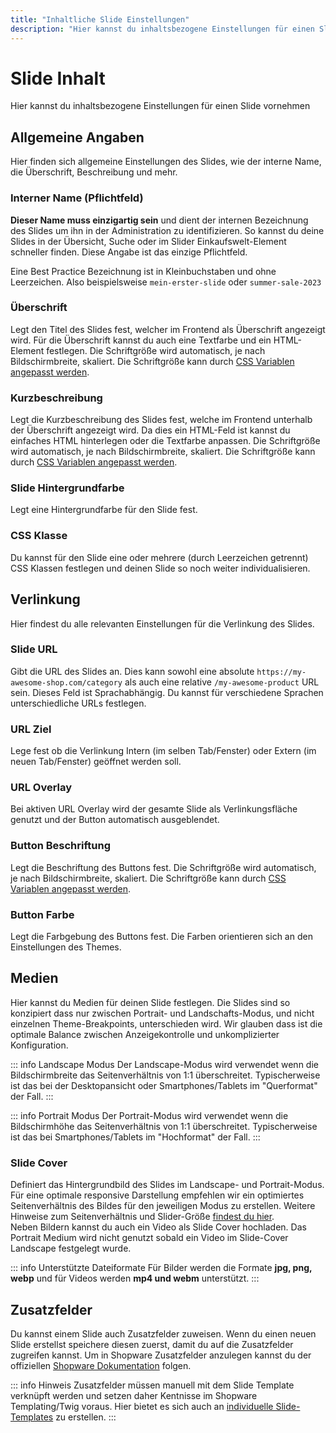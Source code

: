 ```yaml
---
title: "Inhaltliche Slide Einstellungen"
description: "Hier kannst du inhaltsbezogene Einstellungen für einen Slide vornehmen"
---
```


# Slide Inhalt
Hier kannst du inhaltsbezogene Einstellungen für einen Slide vornehmen

## Allgemeine Angaben
Hier finden sich allgemeine Einstellungen des Slides, wie der interne Name, die Überschrift, Beschreibung und mehr.

### Interner Name (Pflichtfeld)

**Dieser Name muss einzigartig sein** und dient der internen Bezeichnung des Slides um ihn in der Administration zu identifizieren. So kannst du deine Slides in der Übersicht, Suche oder im Slider Einkaufswelt-Element schneller finden. Diese Angabe ist das einzige Pflichtfeld.  

Eine Best Practice Bezeichnung ist in Kleinbuchstaben und ohne Leerzeichen. Also beispielsweise `mein-erster-slide` oder `summer-sale-2023`

### Überschrift
Legt den Titel des Slides fest, welcher im Frontend als Überschrift angezeigt wird. Für die Überschrift kannst du auch eine Textfarbe und ein HTML-Element festlegen. Die Schriftgröße wird automatisch, je nach Bildschirmbreite, skaliert. Die Schriftgröße kann durch [CSS Variablen angepasst werden](/de/documentation/reference/css-variables#slide-uberschrift).

### Kurzbeschreibung
Legt die Kurzbeschreibung des Slides fest, welche im Frontend unterhalb der Überschrift angezeigt wird. Da dies ein HTML-Feld ist kannst du einfaches HTML hinterlegen oder die Textfarbe anpassen. Die Schriftgröße wird automatisch, je nach Bildschirmbreite, skaliert. Die Schriftgröße kann durch [CSS Variablen angepasst werden](/de/documentation/reference/css-variables#slide-beschreibung).

### Slide Hintergrundfarbe
Legt eine Hintergrundfarbe für den Slide fest.

### CSS Klasse
Du kannst für den Slide eine oder mehrere (durch Leerzeichen getrennt) CSS Klassen festlegen und deinen Slide so noch weiter individualisieren.

## Verlinkung
Hier findest du alle relevanten Einstellungen für die Verlinkung des Slides.

### Slide URL
Gibt die URL des Slides an. Dies kann sowohl eine absolute `https://my-awesome-shop.com/category` als auch eine relative `/my-awesome-product` URL sein. Dieses Feld ist Sprachabhängig. Du kannst für verschiedene Sprachen unterschiedliche URLs festlegen.

### URL Ziel
Lege fest ob die Verlinkung Intern (im selben Tab/Fenster) oder Extern (im neuen Tab/Fenster) geöffnet werden soll.

### URL Overlay
Bei aktiven URL Overlay wird der gesamte Slide als Verlinkungsfläche genutzt und der Button automatisch ausgeblendet.

### Button Beschriftung
Legt die Beschriftung des Buttons fest. Die Schriftgröße wird automatisch, je nach Bildschirmbreite, skaliert. Die Schriftgröße kann durch [CSS Variablen angepasst werden](/de/documentation/reference/css-variables#slide-button).

### Button Farbe
Legt die Farbgebung des Buttons fest. Die Farben orientieren sich an den Einstellungen des Themes.

## Medien
Hier kannst du Medien für deinen Slide festlegen. Die Slides sind so konzipiert dass nur zwischen Portrait- und Landschafts-Modus, und nicht einzelnen Theme-Breakpoints, unterschieden wird. Wir glauben dass ist die optimale Balance zwischen Anzeigekontrolle und unkomplizierter Konfiguration.

::: info Landscape Modus
Der Landscape-Modus wird verwendet wenn die Bildschirmbreite das Seitenverhältnis von 1:1 überschreitet. Typischerweise ist das bei der Desktopansicht oder Smartphones/Tablets im "Querformat" der Fall.
:::

::: info Portrait Modus
Der Portrait-Modus wird verwendet wenn die Bildschirmhöhe das Seitenverhältnis von 1:1 überschreitet. Typischerweise ist das bei Smartphones/Tablets im "Hochformat" der Fall.
:::

### Slide Cover
Definiert das Hintergrundbild des Slides im Landscape- und Portrait-Modus. Für eine optimale responsive Darstellung empfehlen wir ein optimiertes Seitenverhältnis des Bildes für den jeweiligen Modus zu erstellen. Weitere Hinweise zum Seitenverhältnis und Slider-Größe [findest du hier](/de/documentation/slider-sizing).  
Neben Bildern kannst du auch ein Video als Slide Cover hochladen. Das Portrait Medium wird nicht genutzt sobald ein Video im Slide-Cover Landscape festgelegt wurde.

::: info Unterstützte Dateiformate
Für Bilder werden die Formate **jpg, png, webp** und für Videos werden **mp4 und webm** unterstützt.
:::

## Zusatzfelder
Du kannst einem Slide auch Zusatzfelder zuweisen. Wenn du einen neuen Slide erstellst speichere diesen zuerst, damit du auf die Zusatzfelder zugreifen kannst. Um in Shopware Zusatzfelder anzulegen kannst du der offiziellen [Shopware Dokumentation](https://docs.shopware.com/de/shopware-6-de/einstellungen/zusatzfelder) folgen.

::: info Hinweis
Zusatzfelder müssen manuell mit dem Slide Template verknüpft werden und setzen daher Kentnisse im Shopware Templating/Twig voraus. Hier bietet es sich auch an [individuelle Slide-Templates](/de/documentation/custom-slide-templates) zu erstellen.
:::